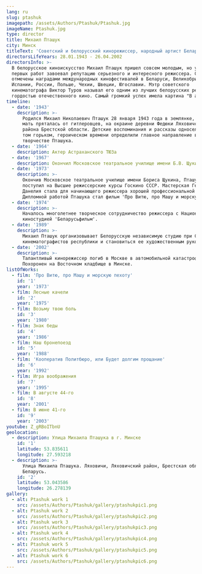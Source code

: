 ```yaml
---
lang: ru
slug: ptashuk
imagepath: /assets/Authors/Ptashuk/Ptashuk.jpg
imageName: Ptashuk.jpg
type: director
title: Михаил Пташук
city: Минск
titleText: 'Советский и белорусский кинорежиссер, народный артист Беларуси.'
directorsLifeYears: 28.01.1943 - 26.04.2002
directorsInfo: >-
  В белорусское киноискусство Михаил Пташук пришел совсем молодым, но уже с
  первых работ завоевал репутацию серьезного и интересного режиссера. С его именем связана целая эпоха в белорусском кино: более 30 фильмов. Его фильмы
  отмечены наградами международных кинофестивалей в Беларуси, Великобритании,
  Испании, России, Польше, Чехии, Швеции, Югославии. Мэтр советского
  кинематографа Виктор Туров называл его одним из лучших белорусских режиссеров,
  гордостью отечественного кино. Самый громкий успех имела картина "В августе 44-го...". Последний свой фильм "Песня Розы" снял по заказу американской кинокомпании.
timeline:
  - date: '1943'
    description: >-
      Родился Михаил Николаевич Пташук 28 января 1943 года в землянке, в которой
      мать пряталась от гитлеровцев, на окраине деревни Федюки Ляховичского
      района Брестской области. Детские воспоминания и рассказы односельчан о
      том горьком, героическом времени определили главное направление в
      творчестве Пташука.
  - date: '1964'
    description: Актер Астраханского ТЮЗа
  - date: '1967'
    description: Окончил Московское театральное училище имени Б.В. Щукина
  - date: '1973'
    description: >-
      Окончив Московское театральное училище имени Бориса Щукина, Пташук
      поступил на Высшие режиссерские курсы Госкино СССР. Мастерская Георгия
      Данелия стала для начинающего режиссера хорошей профессиональной школой.
      Дипломной работой Пташука стал фильм 'Про Витю, про Машу и морскую пехоту'.
  - date: '1974'
    description: >-
      Началось многолетнее творческое сотрудничество режиссера с Национальной
      киностудией 'Беларусьфильм'.
  - date: '1989'
    description: >-
      Михаил Пташук организовывает Белорусскую независимую студию при Союзе
      кинематографистов республики и становиться ее художественным руководителем.
  - date: '2002'
    description: >-
      Талантливый кинорежиссер погиб в Москве в автомобильной катастрофе.
      Похоронен на Восточном кладбище в Минске.
listOfWorks:
  - film: 'Про Витю, про Машу и морскую пехоту'
    id: '1'
    year: '1973'
  - film: Лесные качели
    id: '2'
    year: '1975'
  - film: Возьму твою боль
    id: '3'
    year: '1980'
  - film: Знак беды
    id: '4'
    year: '1986'
  - film: Наш бронепоезд
    id: '5'
    year: '1988'
  - film: 'Кооператив Политбюро, или Будет долгим прощание'
    id: '6'
    year: '1992'
  - film: Игра воображения
    id: '7'
    year: '1995'
  - film: В августе 44-го
    id: '8'
    year: '2001'
  - film: В июне 41-го
    id: '9'
    year: '2003'
youtube: Z_gRBoITbnU
geolocation:
  - description: Улица Михаила Пташука в г. Минске
    id: '1'
    latitude: 53.835611
    longitude: 27.593218
  - description: >-
      Улица Михаила Пташука. Ляховичи, Ляховичский район, Брестская область,
      Беларусь.
    id: '2'
    latitude: 53.043586
    longitude: 26.278139
gallery:
  - alt: Ptashuk work 1
    src: /assets/Authors/Ptashuk/gallery/ptashukpic1.png
  - alt: Ptashuk work 2
    src: /assets/Authors/Ptashuk/gallery/ptashukpic2.png
  - alt: Ptashuk work 3
    src: /assets/Authors/Ptashuk/gallery/ptashukpic3.png
  - alt: Ptashuk work 4
    src: /assets/Authors/Ptashuk/gallery/ptashukpic4.png
  - alt: Ptashuk work 5
    src: /assets/Authors/Ptashuk/gallery/ptashukpic5.png
  - alt: Ptashuk work 6
    src: /assets/Authors/Ptashuk/gallery/ptashukpic6.png
---
```


